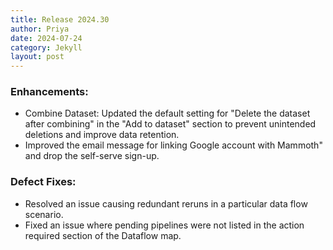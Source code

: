 ```yaml
---
title: Release 2024.30
author: Priya
date: 2024-07-24
category: Jekyll
layout: post
---
```

### Enhancements:
* Combine Dataset: Updated the default setting for "Delete the dataset after combining" in the "Add to dataset" section to prevent unintended deletions and improve data retention.
* Improved the email message for linking Google account with Mammoth" and drop the self-serve sign-up.

### Defect Fixes:
* Resolved an issue causing redundant reruns in a particular data flow scenario.
* Fixed an issue where pending pipelines were not listed in the action required section of the Dataflow map.
